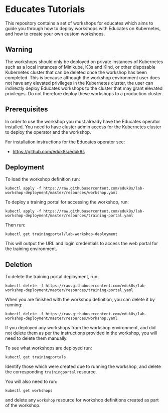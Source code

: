 Educates Tutorials
==================

This repository contains a set of workshops for educates which aims to guide
you through how to deploy workshops with Educates on Kubernetes, and how to
create your own custom workshops.

Warning
-------

The workshops should only be deployed on private instances of Kubernetes such
as a local instances of Minikube, K3s and Kind, or other disposable Kubernetes
cluster that can be deleted once the workshop has been completed. This is
because although the workshop environment user does not have any elevated
privileges in the Kubernetes cluster, the user can indirectly deploy Educates
workshops to the cluster that may grant elevated privileges. Do not therefore
deploy these workshops to a production cluster.

Prerequisites
-------------

In order to use the workshop you must already have the Educates operator
installed. You need to have cluster admin access for the Kubernetes cluster
to deploy the operator and the workshop.

For installation instructions for the Educates operator see:

* https://github.com/eduk8s/eduk8s

Deployment
----------

To load the workshop definition run:

```
kubectl apply -f https://raw.githubusercontent.com/eduk8s/lab-workshop-deployment/master/resources/workshop.yaml
```

To deploy a training portal for accessing the workshop, run:

```
kubectl apply -f https://raw.githubusercontent.com/eduk8s/lab-workshop-deployment/master/resources/training-portal.yaml
```

Then run:

```
kubectl get trainingportal/lab-workshop-deployment
```

This will output the URL and login credentials to access the web portal for
the training environment.

Deletion
--------

To delete the training portal deployment, run:

```
kubectl delete -f https://raw.githubusercontent.com/eduk8s/lab-workshop-deployment/master/resources/training-portal.yaml
```

When you are finished with the workshop definition, you can delete it by running:

```
kubectl delete -f https://raw.githubusercontent.com/eduk8s/lab-workshop-deployment/master/resources/workshop.yaml
```

If you deployed any workshops from the workshop environment, and did not
delete them as per the instructions provided in the workshop, you will need
to delete them manually.

To see what workshops are deployed run:

```
kubectl get trainingportals
```

Identify those which were created due to running the workshop, and delete
the corresponding ``trainingportal`` resource.

You will also need to run:

```
kubectl get workshops
```

and delete any ``workshop`` resource for workshop definitions created as part
of the workshop.
